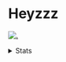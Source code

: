 # Heyzzz  

[![.](https://skillicons.dev/icons?i=js,java)](https://skillicons.dev)  

<details>
<summary>Stats</summary
<!--START_SECTION:waka-->

```txt
CSS          44 mins         █████████████░░░░░░░░░░░░   51.92 %
TypeScript   41 mins         ████████████░░░░░░░░░░░░░   47.85 %
Python       0 secs          ░░░░░░░░░░░░░░░░░░░░░░░░░   00.24 %
```

<!--END_SECTION:waka-->
</details>
